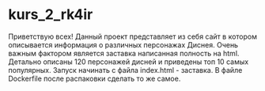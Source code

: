 # kurs_2_rk4ir

Приветствую всех!
Данный проект представляет из себя сайт в котором описывается информация о различных персонажах Диснея.
Очень важным фактором является заставка написанная полность на html.
Детально описаны 120 персонажей дисней и приведены топ 10 самых популярных.
Запуск начинать с файла index.html - заставка.
В файле Dockerfile после распаковки сделать то же самое.
